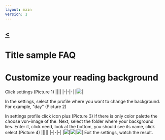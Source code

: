 ```yaml
---
layout: main
version: 1
---
```

[<](/wiki/faq)
---

# Title sample FAQ


# Customize your reading background

Click settings (Picture 1)
||||
|-|-|-|
|![](1.jpg)|

In the settings, select the profile where you want to change the background. For example, "day" (Picture 2)

In settings profile click icon plus (Picture 3) If there is only color palette the choose von-image of the.
Next, select the folder where your background lies. Enter it, click need, look at the bottom, you should see its name, click select.(Picture 4)
|||||
|-|-|-|
|![](2.jpg)|![](3.jpg)|![](4.jpg)|
Exit the settings, watch the result.
